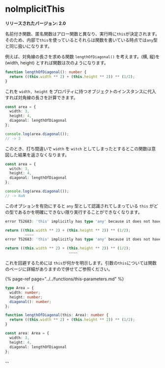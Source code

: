 # noImplicitThis

**リリースされたバージョン: 2.0**

名前付き関数、匿名関数はアロー関数と異なり、実行時に`this`が決定されます。そのため、内部で`this`を使っているとそれらは関数を書いている時点では`any`型と同じ扱いになります。

例えば、対角線の長さを求める関数 `lengthOfDiagonal()` を考えます。\(横, 縦\)を \(width, height\) とすれば関数は次のようになります。

```typescript
function lengthOfDiagonal(): number {
  return ((this.width ** 2) + (this.height ** 2)) ** (1/2);
}
```

これを `width, height` をプロパティに持つオブジェクトのインスタンスに代入すれば対角線の長さを計算できます。

```typescript
const area = {
  width: 3,
  height: 4,
  diagonal: lengthOfDiagonal
};

console.log(area.diagonal());
// -> 5
```

このとき、打ち間違いで `width` を `witch` としてしまったとするとこの関数は意図した結果を返さなくなります。

```typescript
const area = {
  witch: 3,
  height: 4,
  diagonal: lengthOfDiagonal
};

console.log(area.diagonal());
// -> NaN
```

このオプションを有効にすると `any` 型として認識されてしまっている `this` がどの型であるかを明確にできない限り実行することができなくなります。

```typescript
error TS2683: 'this' implicitly has type 'any' because it does not have a type annotation.

return ((this.width ** 2) + (this.height ** 2)) ** (1/2);
         ~~~~
error TS2683: 'this' implicitly has type 'any' because it does not have a type annotation.

return ((this.width ** 2) + (this.height ** 2)) ** (1/2);
                             ~~~~
```

これを回避するためには `this`が何かを明示します。引数の`this`については関数のページに詳細がありますので併せてご参照ください。

{% page-ref page="../../functions/this-parameters.md" %}

```typescript
type Area = {
  width: number;
  height: number;
  diagonal(): number;
};

function lengthOfDiagonal(this: Area): number {
  return ((this.width ** 2) + (this.height ** 2)) ** (1/2);
}

const area: Area = {
  width: 3,
  height: 4,
  diagonal: lengthOfDiagonal
};
```

### \`\`

